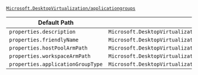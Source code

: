 [`Microsoft.DesktopVirtualization/applicationgroups`](https://docs.microsoft.com/en-us/azure/templates/microsoft.desktopvirtualization/applicationgroups)

| Default Path | Alias |
|---|---|
| `properties.description` | `Microsoft.DesktopVirtualization/applicationGroups/description` |
| `properties.friendlyName` | `Microsoft.DesktopVirtualization/applicationGroups/friendlyName` |
| `properties.hostPoolArmPath` | `Microsoft.DesktopVirtualization/applicationGroups/hostPoolArmPath` |
| `properties.workspaceArmPath` | `Microsoft.DesktopVirtualization/applicationGroups/workspaceArmPath` |
| `properties.applicationGroupType` | `Microsoft.DesktopVirtualization/applicationGroups/applicationGroupType` |


